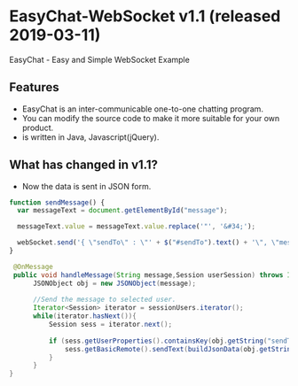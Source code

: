 # EasyChat-WebSocket v1.1 (released 2019-03-11)
EasyChat - Easy and Simple WebSocket Example

## Features
  - EasyChat is an inter-communicable one-to-one chatting program.
  - You can modify the source code to make it more suitable for your own product.
  - is written in Java, Javascript(jQuery).
  
## What has changed in v1.1?
  - Now the data is sent in JSON form.
  ```javascript
  function sendMessage() {
	var messageText = document.getElementById("message");

	messageText.value = messageText.value.replace('"', '&#34;');

	webSocket.send('{ \"sendTo\" : \"' + $("#sendTo").text() + '\", \"message\" : \"' + messageText.value + '\"}');
  }
  ```
  ```java
   @OnMessage
   public void handleMessage(String message,Session userSession) throws IOException{
    	JSONObject obj = new JSONObject(message);
    	
        //Send the message to selected user.
        Iterator<Session> iterator = sessionUsers.iterator();
        while(iterator.hasNext()){
        	Session sess = iterator.next();
        	
            if (sess.getUserProperties().containsKey(obj.getString("sendTo"))) {
            	sess.getBasicRemote().sendText(buildJsonData(obj.getString("sendTo"), obj.getString("message")));
            }
        }
  }
  ```
